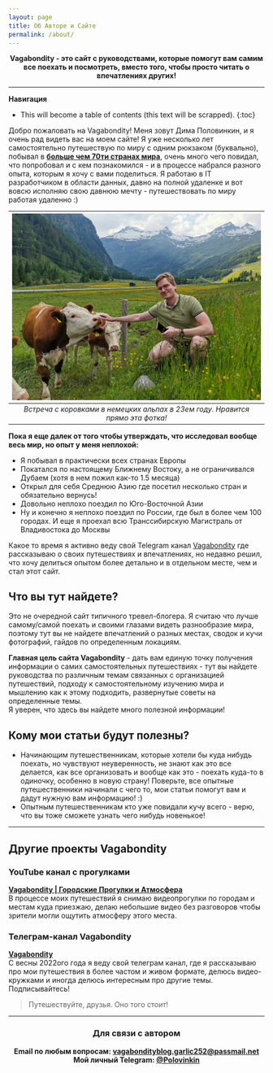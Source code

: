 ```yaml
---
layout: page
title: Об Авторе и Сайте
permalink: /about/
---
```


<div align="center">
<b>Vagabondity - это сайт с руководствами, которые помогут вам самим все поехать и посмотреть, вместо того, чтобы просто читать о впечатлениях других!</b>
</div>

---
**Навигация**
* This will become a table of contents (this text will be scrapped).
{:toc}

Добро пожаловать на Vagabondity! Меня зовут Дима Половинкин, и я очень рад видеть вас на моем сайте! Я уже несколько лет самостоятельно путешествую по миру с одним рюкзаком (буквально), побывал в <a href="/countries">**больше чем 70ти странах мира**</a>, очень много чего повидал, что попробовал и с кем познакомился - и в процессе набрался разного опыта, которым я хочу с вами поделиться. Я работаю в IT разработчиком в области данных, давно на полной удаленке и вот вовсю исполняю свою давнюю мечту - путешествовать по миру работая удаленно :)

| ![Cows in German Apls](/pictures/german_cows.webp) | 
|:--:| 
| *Встреча с коровками в немецких альпах в 23ем году. Нравится прямо эта фотка!* |

**Пока я еще далек от того чтобы утверждать, что исследовал вообще весь мир, но опыт у меня неплохой:**
- Я побывал в практически всех странах Европы
- Покатался по настоящему Ближнему Востоку, а не ограничивался Дубаем (хотя в нем пожил как-то 1.5 месяца)
- Открыл для себя Среднюю Азию где посетил несколько стран и обязательно вернусь!
- Довольно неплохо поездил по Юго-Восточной Азии
- Ну и конечно я неплохо поездил по России, где был в более чем 100 городах. И еще я проехал всю Транссибирскую Магистраль от Владивостока до Москвы

Какое то время я активно веду свой Telegram канал <a href="https://t.me/vagabondity">Vagabondity</a> где рассказываю о своих путешествиях и впечатлениях, но недавно решил, что хочу делиться опытом более детально и в отдельном месте, чем и стал этот сайт.

## Что вы тут найдете?
Это не очередной сайт типичного тревел-блогера. Я считаю что лучше самому/самой поехать и своими глазами видеть разнообразие мира, поэтому тут вы не найдете впечатлений о разных местах, сводок и кучи фотографий, гайдов по определенным локациям.

**Главная цель сайта Vagabondity** - дать вам единую точку получения информации о самих самостоятельных путешествиях - тут вы найдете руководства по различным темам связанных с организацией путешествий, подходу к самостоятельному изучению мира и мышлению как к этому подходить, развернутые советы на определенные темы.  
Я уверен, что здесь вы найдете много полезной информации!

## Кому мои статьи будут полезны?
- Начинающим путешественникам, которые хотели бы куда нибудь поехать, но чувствуют неуверенность, не знают как это все делается, как все организовать и вообще как это - поехать куда-то в одиночку, особенно в новую страну! Поверьте, все опытные путешественники начинали с чего то, мои статьи помогут вам и дадут нужную вам информацию! :)
- Опытным путешественникам кто уже повидали кучу всего - верю, что вы тоже сможете узнать чего нибудь новенькое!

---

## Другие проекты Vagabondity
### YouTube канал с прогулками
<b><a href="https://www.youtube.com/@vagabondity">Vagabondity | Городские Прогулки и Атмосфера</a></b>  
В процессе моих путешествий я снимаю видеопрогулки по городам и местам куда приезжаю, делаю небольшие видео без разговоров чтобы зрители могли ощутить атмосферу этого места.  

### Телеграм-канал Vagabondity
<b><a href="https://t.me/@vagabondity">Vagabondity</a></b>  
С весны 2022ого года я веду свой телеграм канал, где я рассказываю про мои путешествия в более частом и живом формате, делюсь видео-кружками и иногда делюсь интересным про другие темы. Подписывайтесь!


> Путешествуйте, друзья. Оно того стоит!

---

<div align="center">
<h3>Для связи с автором</h3>
<b>Email по любым вопросам: <a href="mailto:vagabondityblog.garlic252@passmail.net">vagabondityblog.garlic252@passmail.net</a></b><br>
<b>Мой личный Telegram: <a href="https://t.me/polovinkin">@Polovinkin</a></b>
</div>